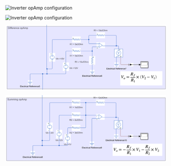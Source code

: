 ![Inverter opAmp configuration](/assets/images/inverter-opamp-configuration.png)

![Inverter opAmp configuration](/assets/images/non-inverter-opamp-configuration.png)

![difference opamp configuration](assets/images/difference-opamp-configuration.png)

![summing opamp configuration](assets/images/summing-opamp-configuration.png)